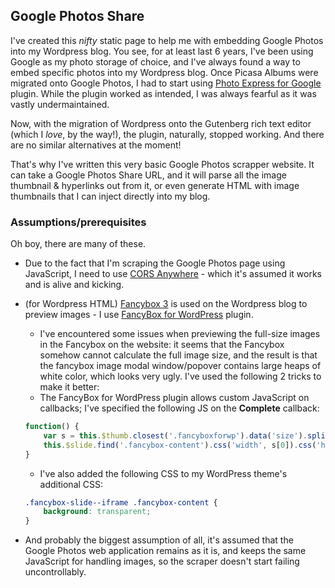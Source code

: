 ## Google Photos Share

I've created this _nifty_ static page to help me with embedding Google Photos into my Wordpress blog. You see, for at least last 6 years, I've been using Google as my photo storage of choice, and I've always found a way to embed specific photos into my Wordpress blog. Once Picasa Albums were migrated onto Google Photos, I had to start using [Photo Express for Google](https://wordpress.org/plugins/photo-express-for-google/) plugin. While the plugin worked as intended, I was always fearful as it was vastly undermaintained.

Now, with the migration of Wordpress onto the Gutenberg rich text editor (which I _love_, by the way!), the plugin, naturally, stopped working. And there are no similar alternatives at the moment!

That's why I've written this very basic Google Photos scrapper website. It can take a Google Photos Share URL, and it will parse all the image thumbnail & hyperlinks out from it, or even generate HTML with image thumbnails that I can inject directly into my blog.

### Assumptions/prerequisites

Oh boy, there are many of these.

* Due to the fact that I'm scraping the Google Photos page using JavaScript, I need to use [CORS Anywhere](https://cors-anywhere.herokuapp.com/) - which it's assumed it works and is alive and kicking.
* (for Wordpress HTML) [Fancybox 3](https://fancyapps.com/fancybox/3/) is used on the Wordpress blog to preview images - I use [FancyBox for WordPress](https://wordpress.org/plugins/fancybox-for-wordpress/) plugin.
  * I've encountered some issues when previewing the full-size images in the Fancybox on the website: it seems that the Fancybox somehow cannot calculate the full image size, and the result is that the fancybox image modal window/popover contains large heaps of white color, which looks very ugly. I've used the following 2 tricks to make it better:
  * The FancyBox for WordPress plugin allows custom JavaScript on callbacks; I've specified the following JS on the **Complete** callback:
  ```javascript
  function() {
      var s = this.$thumb.closest('.fancyboxforwp').data('size').split('x');
      this.$slide.find('.fancybox-content').css('width', s[0]).css('height', s[1]);
  }
  ```
  * I've also added the following CSS to my WordPress theme's additional CSS:
  ```css
  .fancybox-slide--iframe .fancybox-content {
      background: transparent;
  }
  ```

* And probably the biggest assumption of all, it's assumed that the Google Photos web application remains as it is, and keeps the same JavaScript for handling images, so the scraper doesn't start failing uncontrollably.